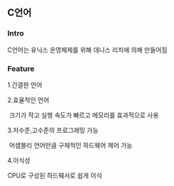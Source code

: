 ## C언어



### Intro

C언어는 유닉스 운영체제를 위해 데니스 리치에 의해 만들어짐



### Feature

1.간결한 언어

2.효율적인 언어 

​	크기가 작고 실행 속도가 빠르고 메모리를 효과적으로 사용

3.저수준,고수준의 프로그래밍 가능

​	어셈블리 언어만큼 구체적인 하드웨어 제어 가능

4.이식성

   CPU로 구성된 하드웨서로 쉽게 이식

